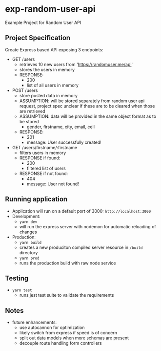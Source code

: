 # exp-random-user-api
Example Project for Random User API

## Project Specification
Create Express based API exposing 3 endpoints:
- GET /users
	- retrieves 10 new users from 'https://randomuser.me/api'
	- stores the users in memory
	- RESPONSE:
		- 200
		- list of all users in memory
- POST /users
	- store posted data in memory
	- ASSUMPTION: will be stored separately from random user api request, project spec unclear if these are to be cleared when those are retrieved
	- ASSUMPTION: data will be provided in the same object format as to be stored
		- gender, firstname, city, email, cell
	- RESPONSE:
		- 201
		- message: User successfully created!
- GET /users/firstname/:firstname
	- filters users in memory
	- RESPONSE if found:
		- 200
		- filtered list of users
	- RESPONSE if not found:
		- 404
		- message: User not found!

## Running application
- Application will run on a default port of 3000: `http://localhost:3000`
- Development:
	- `yarn dev`
	- will run the express server with nodemon for automatic reloading of changes
- Production:
	- `yarn build`
	- creates a new produciton compiled server resource in `/build` directory
	- `yarn prod`
	- runs the production build with raw node service

## Testing
- `yarn test`
	- runs jest test suite to validate the requirements

## Notes
- future enhancements:
	- use autocannon for optimization
	- likely switch from express if speed is of concern
	- split out data models when more schemas are present
	- decouple route handling form controllers